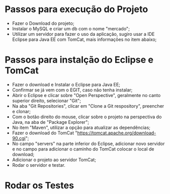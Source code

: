 # Passos para execução do Projeto

- Fazer o Download do projeto;
- Instalar o MySQL e criar um db com o nome "mercado";
- Utilizar um servidor para fazer o uso da aplicação, sugiro usar a IDE Eclipse para Java EE com TomCat, mais informações no item abaixo;

 # Passos para instalção do Eclipse e TomCat
 
 - Fazer o download e Instalar o Eclipse para Java EE;
 - Confirmar se já vem com o EGIT, caso não tenha instalar;
 - Abrir o Eclipse e clicar sobre "Open Perspective", geralmente no canto superior direito, selecionar "Git";
 - Na aba "Git Repositories", clicar em "Clone a Git respository", preencher e clonar;
 - Com o botão direito do mouse, clicar sobre o projeto na perspectiva do Java, na aba de "Package Explorer";
 - No item "Maven", utilizar a opção para atualizar as dependências;
 - Fazer o download do TomCat "https://tomcat.apache.org/download-90.cgi";
 - No campo "servers" na parte inferior do Eclipse, adicionar novo servidor e no campo para adicionar o caminho do TomCat colocar o local de download;
 - Adicionar o projeto ao servidor TomCat;
 - Rodar o servidor e testar.
 
# Rodar os Testes

